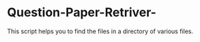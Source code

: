 # Question-Paper-Retriver-
This script helps you to find the files in a directory of various files.
